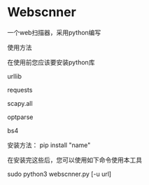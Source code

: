 # Webscnner
一个web扫描器，采用python编写

使用方法

在使用前您应该要安装python库

urllib

requests

scapy.all

optparse

bs4

安装方法：
pip install "name"



在安装完这些后，您可以使用如下命令使用本工具

sudo python3 webscnner.py [-u url]
